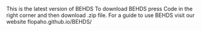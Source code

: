 This is the latest version of BEHDS
To download BEHDS press Code in the right corner and then download .zip file.
For a guide to use BEHDS visit our website flopaho.github.io/BEHDS/
